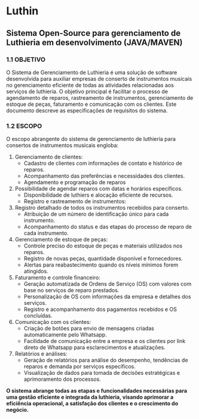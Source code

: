 # Luthin

## Sistema Open-Source para gerenciamento de Luthieria em desenvolvimento (JAVA/MAVEN)

### 1.1 OBJETIVO

O Sistema de Gerenciamento de Luthieria é uma solução de software desenvolvida
para auxiliar empresas de conserto de instrumentos musicais no gerenciamento
eficiente de todas as atividades relacionadas aos serviços de luthieria. O objetivo
principal é facilitar o processo de agendamento de reparos, rastreamento de
instrumentos, gerenciamento de estoque de peças, faturamento e comunicação com
os clientes. Este documento descreve as especificações de requisitos do sistema.

### 1.2 ESCOPO

O escopo abrangente do sistema de gerenciamento de luthieria para consertos de
instrumentos musicais engloba:
1. Gerenciamento de clientes:
	- Cadastro de clientes com informações de contato e histórico de reparos.
	- Acompanhamento das preferências e necessidades dos clientes.
	- Agendamento e programação de reparos
1. Possibilidade de agendar reparos com datas e horários específicos.
	- Disponibilidade de luthiers e alocação eficiente de recursos.
	- Registro e rastreamento de instrumentos:
1. Registro detalhado de todos os instrumentos recebidos para conserto.
	- Atribuição de um número de identificação único para cada instrumento.
	- Acompanhamento do status e das etapas do processo de reparo de cada instrumento.
1. Gerenciamento de estoque de peças:
	- Controle preciso do estoque de peças e materiais utilizados nos reparos.
	- Registro de novas peças, quantidade disponível e fornecedores.
	- Alertas para reabastecimento quando os níveis mínimos forem atingidos.
1. Faturamento e controle financeiro:
	- Geração automatizada de Ordens de Serviço (OS) com valores com base no serviços de reparo prestados.
	- Personalização de OS com informações da empresa e detalhes dos serviços.
	- Registro e acompanhamento dos pagamentos recebidos e OS concluídas.
1. Comunicação com os clientes:
	- Criação de botões para envio de mensagens criadas automaticamente pelo Whatsapp.
	- Facilidade de comunicação entre a empresa e os clientes por link direto de Whatsapp para esclarecimentos e atualizações.
1. Relatórios e análises:
	- Geração de relatórios para análise do desempenho, tendências de reparos e demanda por serviços específicos.
	- Visualização de dados para tomada de decisões estratégicas e aprimoramento dos processos.

**O sistema abrange todas as etapas e funcionalidades necessárias para uma gestão
eficiente e integrada da luthieria, visando aprimorar a eficiência operacional, a
satisfação dos clientes e o crescimento do negócio.**
